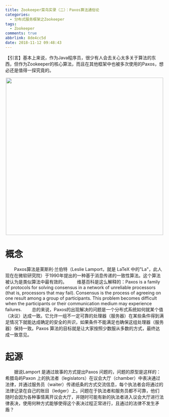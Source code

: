 ```yaml
---
title: Zookeeper菜鸟实录（二）：Paxos算法通俗论
categories:
  - 分布式服务框架之Zookeeper
tags:
  - Zookeeper
comments: true
abbrlink: 8de4cc5d
date: 2018-11-12 09:48:43
---
```

【引言】基本上来说，作为Java程序员，很少有人会去关心太多关于算法的东西，但作为Zookeeper的核心算法，而且在其他框架中也被多次使用的Paxos，想必还是值得一探究竟的。
<div align=center><img src="/img/2018/2018-11-12-02.jpg" width="500"/></div>
<!-- more -->

# 概念
&emsp;&emsp;Paxos算法是莱斯利·兰伯特（Leslie Lamport，就是 LaTeX 中的"La"，此人现在在微软研究院）于1990年提出的一种基于消息传递的一致性算法。这个算法被认为是类似算法中最有效的。
&emsp;&emsp;维基百科是这么解释的：Paxos is a family of protocols for solving consensus in a network of unreliable processors (that is, processors that may fail). Consensus is the process of agreeing on one result among a group of participants. This problem becomes difficult when the participants or their communication medium may experience failures.
&emsp;&emsp;总的来说，Paxos的出现解决的问题是一个分布式系统如何就某个值（决议）达成一致。它允许一组不一定可靠的处理器（服务器）在某些条件得到满足情况下就能达成确定的安全的共识，如果条件不能满足也确保这组处理器（服务器）保持一致。Paxos 算法的目标就是让大家按照少数服从多数的方式，最终达成一致意见。

# 起源
&emsp;&emsp;据说Lamport 是通过故事的方式提出Paxos 问题的，问题的原型是这样的：希腊岛屿Paxon 上的执法者（legislators）在议会大厅（chamber）中表决通过法律，并通过服务员（waiter）传递纸条的方式交流信息，每个执法者会将通过的法律记录在自己的账目（ledger）上。问题在于执法者和服务员都不可靠，他们随时会因为各种事情离开议会大厅，并随时可能有新的执法者进入议会大厅进行法律表决，使用何种方式能够使得这个表决过程正常进行，且通过的法律不发生矛盾？